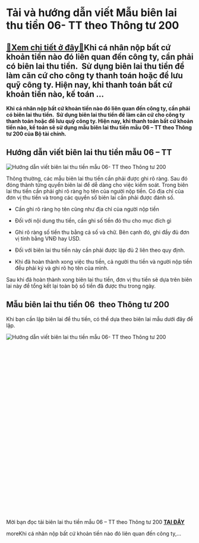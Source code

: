 Tải và hướng dẫn viết Mẫu biên lai thu tiền 06- TT theo Thông tư 200
====================================================================

[:gift:Xem chi tiết ở đây:gift:](https://hddtvn.com/tai-va-huong-dan-viet-mau-bien-lai-thu-tien-06-tt-theo-thong-tu-200/)Khi cá nhân nộp bất cứ khoản tiền nào đó liên quan đến công ty, cần phải có biên lai thu tiền.  Sử dụng biên lai thu tiền để làm căn cứ cho công ty thanh toán hoặc để lưu quỹ công ty. Hiện nay, khi thanh toán bất cứ khoản tiền nào, kế toán …
-------------------------------------------------------------------------------------------------------------------------------------------------------------------------------------------------------------------------------------------------

**Khi cá nhân nộp bất cứ khoản tiền nào đó liên quan đến công ty, cần phải có biên lai thu tiền.  Sử dụng biên lai thu tiền để làm căn cứ cho công ty thanh toán hoặc để lưu quỹ công ty. Hiện nay, khi thanh toán bất cứ khoản tiền nào, kế toán sẽ sử dụng mẫu biên lai thu tiền mẫu 06 – TT theo Thông tư 200 của Bộ tài chính.**


Hướng dẫn viết biên lai thu tiền mẫu 06 – TT
--------------------------------------------


![Hướng dẫn viết biên lai thu tiền mẫu 06- TT theo Thông tư 200](https://hddtvn.com/wp-content/uploads/2021/01/OXquX3K.png)


Thông thường, các mẫu biên lai thu tiền cần phải được ghi rõ ràng. Sau đó đóng thành từng quyển biên lai để dễ dàng cho việc kiểm soát. Trong biên lai thu tiền cần phải ghi rõ ràng họ tên của người nộp tiền. Có địa chỉ của đơn vị thu tiền và trong các quyển sổ biên lai cần phải được đánh số.




* Cần ghi rõ ràng họ tên cũng như địa chỉ của người nộp tiền

* Đối với nội dung thu tiền, cần ghi số tiền đó thu cho mục đích gì

* Ghi rõ ràng số tiền thu bằng cả số và chữ. Bên cạnh đó, ghi đầy đủ đơn vị tính bằng VNĐ hay USD.

* Đối với biên lai thu tiền này cần phải được lập đủ 2 liên theo quy định.

* Khi đã hoàn thành xong việc thu tiền, cả người thu tiền và người nộp tiền đều phải ký và ghi rõ họ tên của mình.



Sau khi đã hoàn thành xong biên lai thu tiền, đơn vị thu tiền sẽ dựa trên biên lai này để tổng kết lại toàn bộ số tiền đã được thu trong ngày.


Mẫu biên lai thu tiền 06  theo Thông tư 200
-------------------------------------------


Khi bạn cần lập biên lai để thu tiền, có thể dựa theo biên lai mẫu dưới đây để lập.


![Hướng dẫn viết biên lai thu tiền mẫu 06- TT theo Thông tư 200](https://hddtvn.com/wp-content/uploads/2021/01/wHcKO3s.png)


 


 


 


 


 


 


 


 


 


 


 


 


 


 


 


Mời bạn đọc tải biên lai thu tiền mẫu 06 – TT theo Thông tư 200 [**TẠI ĐÂY**](https://drive.google.com/file/d/1dOmSZbkpRWv3TfaHzJlObaei-fotQu1v/view?usp=sharing)


moreKhi cá nhân nộp bất cứ khoản tiền nào đó liên quan đến công ty,…


